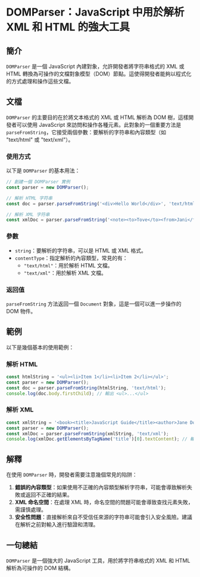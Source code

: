<!--
Meta Description: # DOMParser：JavaScript 中用於解析 XML 和 HTML 的強大工具 ## 簡介 `DOMParser` 是一個 JavaScript 內建對象，允許開發者將字符串格式的 XML 或 HTML 轉換為可操作的文檔對象模型（DOM）節點。這使得開發者能夠以程式化的方式處理和操作這...
Meta Keywords: xml, html, domparser, javascript, const
-->

# DOMParser：JavaScript 中用於解析 XML 和 HTML 的強大工具

## 簡介
`DOMParser` 是一個 JavaScript 內建對象，允許開發者將字符串格式的 XML 或 HTML 轉換為可操作的文檔對象模型（DOM）節點。這使得開發者能夠以程式化的方式處理和操作這些文檔。

## 文檔
`DOMParser` 的主要目的在於將文本格式的 XML 或 HTML 解析為 DOM 樹，這樣開發者可以使用 JavaScript 來訪問和操作各種元素。此對象的一個重要方法是 `parseFromString`，它接受兩個參數：要解析的字符串和內容類型（如 "text/html" 或 "text/xml"）。

### 使用方式
以下是 `DOMParser` 的基本用法：

```javascript
// 創建一個 DOMParser 實例
const parser = new DOMParser();

// 解析 HTML 字符串
const doc = parser.parseFromString('<div>Hello World</div>', 'text/html');

// 解析 XML 字符串
const xmlDoc = parser.parseFromString('<note><to>Tove</to><from>Jani</from></note>', 'text/xml');
```

### 參數
- `string`：要解析的字符串，可以是 HTML 或 XML 格式。
- `contentType`：指定解析的內容類型，常見的有：
  - `"text/html"`：用於解析 HTML 文檔。
  - `"text/xml"`：用於解析 XML 文檔。

### 返回值
`parseFromString` 方法返回一個 `Document` 對象，這是一個可以進一步操作的 DOM 物件。

## 範例
以下是幾個基本的使用範例：

### 解析 HTML
```javascript
const htmlString = '<ul><li>Item 1</li><li>Item 2</li></ul>';
const parser = new DOMParser();
const doc = parser.parseFromString(htmlString, 'text/html');
console.log(doc.body.firstChild); // 輸出 <ul>...</ul>
```

### 解析 XML
```javascript
const xmlString = '<book><title>JavaScript Guide</title><author>Jane Doe</author></book>';
const parser = new DOMParser();
const xmlDoc = parser.parseFromString(xmlString, 'text/xml');
console.log(xmlDoc.getElementsByTagName('title')[0].textContent); // 輸出 JavaScript Guide
```

## 解釋
在使用 `DOMParser` 時，開發者需要注意幾個常見的陷阱：

1. **錯誤的內容類型**：如果使用不正確的內容類型解析字符串，可能會導致解析失敗或返回不正確的結果。
2. **XML 命名空間**：在處理 XML 時，命名空間的問題可能會導致查找元素失敗，需謹慎處理。
3. **安全性問題**：直接解析來自不受信任來源的字符串可能會引入安全風險。建議在解析之前對輸入進行驗證和清理。

## 一句總結
`DOMParser` 是一個強大的 JavaScript 工具，用於將字符串格式的 XML 和 HTML 解析為可操作的 DOM 結構。